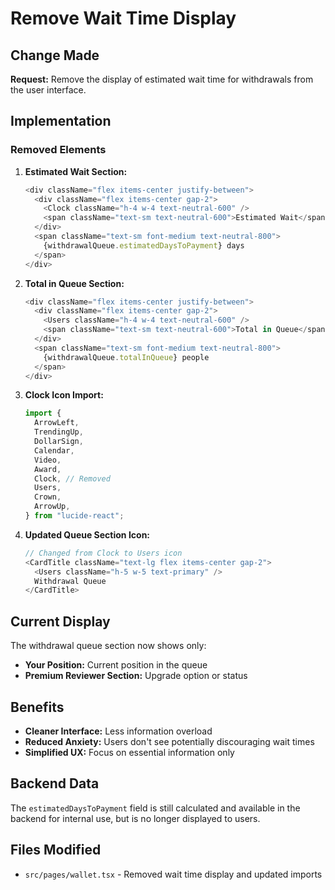 # Remove Wait Time Display

## Change Made

**Request:** Remove the display of estimated wait time for withdrawals from the user interface.

## Implementation

### Removed Elements

1. **Estimated Wait Section:**

   ```typescript
   <div className="flex items-center justify-between">
     <div className="flex items-center gap-2">
       <Clock className="h-4 w-4 text-neutral-600" />
       <span className="text-sm text-neutral-600">Estimated Wait</span>
     </div>
     <span className="text-sm font-medium text-neutral-800">
       {withdrawalQueue.estimatedDaysToPayment} days
     </span>
   </div>
   ```

2. **Total in Queue Section:**

   ```typescript
   <div className="flex items-center justify-between">
     <div className="flex items-center gap-2">
       <Users className="h-4 w-4 text-neutral-600" />
       <span className="text-sm text-neutral-600">Total in Queue</span>
     </div>
     <span className="text-sm font-medium text-neutral-800">
       {withdrawalQueue.totalInQueue} people
     </span>
   </div>
   ```

3. **Clock Icon Import:**

   ```typescript
   import {
     ArrowLeft,
     TrendingUp,
     DollarSign,
     Calendar,
     Video,
     Award,
     Clock, // Removed
     Users,
     Crown,
     ArrowUp,
   } from "lucide-react";
   ```

4. **Updated Queue Section Icon:**
   ```typescript
   // Changed from Clock to Users icon
   <CardTitle className="text-lg flex items-center gap-2">
     <Users className="h-5 w-5 text-primary" />
     Withdrawal Queue
   </CardTitle>
   ```

## Current Display

The withdrawal queue section now shows only:

- **Your Position:** Current position in the queue
- **Premium Reviewer Section:** Upgrade option or status

## Benefits

- **Cleaner Interface:** Less information overload
- **Reduced Anxiety:** Users don't see potentially discouraging wait times
- **Simplified UX:** Focus on essential information only

## Backend Data

The `estimatedDaysToPayment` field is still calculated and available in the backend for internal use, but is no longer displayed to users.

## Files Modified

- `src/pages/wallet.tsx` - Removed wait time display and updated imports
